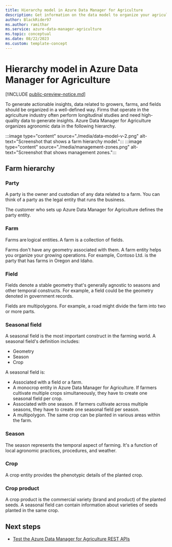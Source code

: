 ```yaml
---
title: Hierarchy model in Azure Data Manager for Agriculture 
description: Get information on the data model to organize your agriculture-related data. 
author: BlackRider97
ms.author: ramithar
ms.service: azure-data-manager-agriculture
ms.topic: conceptual
ms.date: 08/22/2023
ms.custom: template-concept
---
```


# Hierarchy model in Azure Data Manager for Agriculture

[!INCLUDE [public-preview-notice.md](includes/public-preview-notice.md)]

To generate actionable insights, data related to growers, farms, and fields should be organized in a well-defined way. Firms that operate in the agriculture industry often perform longitudinal studies and need high-quality data to generate insights. Azure Data Manager for Agriculture  organizes agronomic data in the following hierarchy.

:::image type="content" source="./media/data-model-v-2.png" alt-text="Screenshot that shows a farm hierarchy model.":::
:::image type="content" source="./media/management-zones.png" alt-text="Screenshot that shows management zones.":::

## Farm hierarchy

### Party

A party is the owner and custodian of any data related to a farm. You can think of a party as the legal entity that runs the business.  

The customer who sets up Azure Data Manager for Agriculture defines the party entity.

### Farm

Farms are logical entities. A farm is a collection of fields.

Farms don't have any geometry associated with them. A farm entity helps you organize your growing operations. For example, Contoso Ltd. is the party that has farms in Oregon and Idaho.

### Field

Fields denote a stable geometry that's generally agnostic to seasons and other temporal constructs. For example, a field could be the geometry denoted in government records.

Fields are multipolygons. For example, a road might divide the farm into two or more parts.

### Seasonal field

A seasonal field is the most important construct in the farming world. A seasonal field's definition includes:

* Geometry
* Season
* Crop

A seasonal field is:

* Associated with a field or a farm.
* A monocrop entity in Azure Data Manager for Agriculture. If farmers cultivate multiple crops simultaneously, they have to create one seasonal field per crop.
* Associated with one season. If farmers cultivate across multiple seasons, they have to create one seasonal field per season.
* A multipolygon. The same crop can be planted in various areas within the farm.

### Season

The season represents the temporal aspect of farming. It's a function of local agronomic practices, procedures, and weather.

### Crop

A crop entity provides the phenotypic details of the planted crop.

### Crop product

A crop product is the commercial variety (brand and product) of the planted seeds. A seasonal field can contain information about varieties of seeds planted in the same crop.

## Next steps

* [Test the Azure Data Manager for Agriculture REST APIs](/rest/api/data-manager-for-agri)
